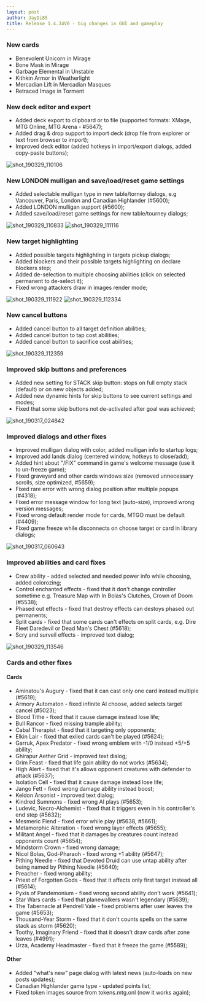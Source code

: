 ```yaml
---
layout: post
author: JayDi85
title: Release 1.4.34V0 - big changes in GUI and gameplay
---
```


### New cards
* Benevolent Unicorn in Mirage
* Bone Mask in Mirage
* Garbage Elemental in Unstable
* Kithkin Armor in Weatherlight
* Mercadian Lift in Mercadian Masques
* Retraced Image in Torment

### New deck editor and export
* Added deck export to clipboard or to file (supported formats: XMage, MTG Online, MTG Arena - #5647);
* Added drag & drop support to import deck (drop file from explorer or text from browser to import);
* Improved deck editor (added hotkeys in import/export dialogs, added copy-paste buttons);

![shot_190329_110106](https://user-images.githubusercontent.com/8344157/55215081-f895cf80-5211-11e9-9018-e4ef2fc31e86.png)

### New LONDON mulligan and save/load/reset game settings
* Added selectable mulligan type in new table/torney dialogs, e.g Vancouver, Paris, London and Canadian Highlander (#5600);
* Added LONDON mulligan support (#5600);
* Added save/load/reset game settings for new table/tourney dialogs;

![shot_190329_110833](https://user-images.githubusercontent.com/8344157/55215372-0435c600-5213-11e9-9e99-9661a9adb9a3.png)
![shot_190329_111116](https://user-images.githubusercontent.com/8344157/55215483-67bff380-5213-11e9-91b6-d88c7ff8989d.png)

### New target highlighting
* Added possible targets highlighting in targets pickup dialogs;
* Added blockers and their possible targets highlighting on declare blockers step;
* Added de-selection to multiple choosing abilities (click on selected permanent to de-select it);
* Fixed wrong attackers draw in images render mode;

![shot_190329_111922](https://user-images.githubusercontent.com/8344157/55216076-3f38f900-5215-11e9-8446-ff91b731f726.png)
![shot_190329_112334](https://user-images.githubusercontent.com/8344157/55216067-36482780-5215-11e9-8d51-b54e84abea29.png)

### New cancel buttons
* Added cancel button to all target definition abilities;
* Added cancel button to tap cost abilities;
* Added cancel button to sacrifice cost abilities;

![shot_190329_112359](https://user-images.githubusercontent.com/8344157/55216168-78716900-5215-11e9-96a8-7c64c256fc6c.png)

### Improved skip buttons and preferences
* Added new setting for STACK skip button: stops on full empty stack (default) or on new objects added;
* Added new dynamic hints for skip buttons to see current settings and modes;
* Fixed that some skip buttons not de-activated after goal was achieved;

![shot_190317_024842](https://user-images.githubusercontent.com/8344157/55216312-d3a35b80-5215-11e9-9599-c17340266bf5.png)

### Improved dialogs and other fixes
* Improved mulligan dialog with color, added mulligan info to startup logs;
* Improved add lands dialog (centered window, hotkeys to close/add);
* Added hint about "/FIX" command in game's welcome message (use it to un-freeze game);
* Fixed graveyard and other cards windows size (removed unnecessary scrolls, size optimized, #5659);
* Fixed rare error with wrong dialog position after multiple popups (#4318);
* Fixed error message window for long text (auto-size), improved wrong version messages;
* Fixed wrong default render mode for cards, MTGO must be default (#4409);
* Fixed game freeze while disconnects on choose target or card in library dialogs;

![shot_190317_060643](https://user-images.githubusercontent.com/8344157/55216470-3b59a680-5216-11e9-8315-7dd7cac8b3bb.png)

### Improved abilities and card fixes
* Crew ability - added selected and needed power info while choosing, added colorozing;
* Control enchanted effects - fixed that it don't change controller sometime e.g. Treasure Map with In Bolas's Clutches, Crown of Doom (#5538);
* Phased out effects - fixed that destroy effects can destoys phased out permanents;
* Split cards - fixed that some cards can't effects on split cards, e.g.
Dire Fleet Daredevil or Dead Man's Chest (#5618);
* Scry and surveil effects - improved  text dialog;

![shot_190329_113546](https://user-images.githubusercontent.com/8344157/55216679-d488bd00-5216-11e9-9dda-642c2b59cb47.png)

### Cards and other fixes
#### Cards
* Aminatou's Augury - fixed that it can cast only one card instead multiple (#5619);
* Armory Automaton - fixed infinite AI choose, added selects target cancel (#5023);
* Blood Tithe - fixed that it cause damage instead lose life;
* Bull Rancor - fixed missing trample ability;
* Cabal Therapist - fixed that it targeting only opponents;
* Elkin Lair - fixed that exiled cards can't be played (#5624);
* Garruk, Apex Predator - fixed wrong emblem with -1/0 instead +5/+5 ability;
* Ghirapur Aether Grid - improved text dialog;
* Grim Feast - fixed that life gain ability do not works (#5634);
* High Alert - fixed that it's allows opponent creatures with defender to attack (#5637);
* Isolation Cell - fixed that it cause damage instead lose life;
* Jango Fett - fixed wrong damage ability instead boost;
* Keldon Arsonist - improved text dialog;
* Kindred Summons - fixed wrong AI plays (#5653);
* Ludevic, Necro-Alchemist - fixed that it triggers even in his controller's end step (#5632);
* Mesmeric Fiend - fixed error while play (#5638, #5661);
* Metamorphic Alteration - fixed wrong layer effects (#5655);
* Militant Angel - fixed that it damages by creatures count instead opponents count (#5654);
* Mindstorm Crown - fixed wrong damage;
* Nicol Bolas, God-Pharaoh - fixed wrong +1 ability (#5647);
* Pithing Needle - fixed that Devoted Druid can use untap ability after being named by Pithing Needle (#5640);
* Preacher - fixed wrong ability;
* Priest of Forgotten Gods - fixed that it affects only first target instead all (#5614);
* Pyxis of Pandemonium - fixed wrong second ability don't work (#5641);
* Star Wars cards - fixed that planewalkers wasn't legendary (#5639);
* The Tabernacle at Pendrell Vale - fixed problems after user leaves the game (#5653);
* Thousand-Year Storm - fixed that it don't counts spells on the same stack as storm (#5620);
* Toothy, Imaginary Friend - fixed that it doesn't draw cards after zone leaves (#4991);
* Urza, Academy Headmaster - fixed that it freeze the game (#5589);

#### Other
* Added "what's new" page dialog with latest news (auto-loads on new posts updates);
* Canadian Highlander game type - updated points list;
* Fixed token images source from tokens.mtg.onl (now it works again);